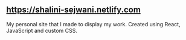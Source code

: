## https://shalini-sejwani.netlify.com
My personal site that I made to display my work. Created using React, JavaScript and custom CSS.